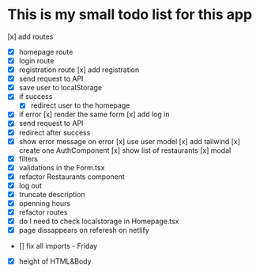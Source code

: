 # This is my small todo list for this app

[x] add routes

-   [x] homepage route
-   [x] login route
-   [x] registration route
        [x] add registration
-   [x] send request to API
-   [x] save user to localStorage
-   [x] if success
    -   [x] redirect user to the homepage
-   [x] if error
        [x] render the same form
        [x] add log in
-   [x] send request to API
-   [x] redirect after success
-   [x] show error message on error
        [x] use user model
        [x] add tailwind
        [x] create one AuthComponent
        [x] show list of restaurants
        [x] modal
-   [x] filters
-   [x] validations in the Form.tsx
-   [x] refactor Restaurants component
-   [x] log out
-   [x] truncate description
-   [x] openning hours
-   [x] refactor routes
-   [x] do I need to check localstorage in Homepage.tsx
-   [x] page dissappears on referesh on netlify
-   [] fix all imports - Friday
-   [x] height of HTML&Body
